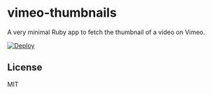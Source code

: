 # vimeo-thumbnails

A very minimal Ruby app to fetch the thumbnail of a video on Vimeo.

[![Deploy](https://www.herokucdn.com/deploy/button.png)](https://heroku.com/deploy?template=https://github.com/Becojo/vimeo-thumbnails)

## License

MIT

